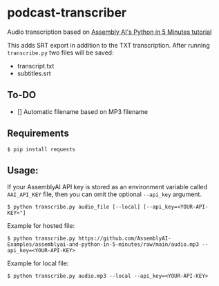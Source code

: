 # podcast-transcriber
Audio transcription based on [Assembly AI's Python in 5 Minutes tutorial](https://github.com/AssemblyAI-Examples/assemblyai-and-python-in-5-minutes)

This adds SRT export in addition to the TXT transcription.  After running `transcribe.py` two files will be saved:
* transcript.txt
* subtitles.srt

## To-DO
- [] Automatic filename based on MP3 filename

## Requirements

```console
$ pip install requests
```

## Usage:

If your AssemblyAI API key is stored as an environment variable called `AAI_API_KEY` file, then you can omit the optional `--api_key` argument.

```console
$ python transcribe.py audio_file [--local] [--api_key=<YOUR-API-KEY>"]
```

Example for hosted file:

```console
$ python transcribe.py https://github.com/AssemblyAI-Examples/assemblyai-and-python-in-5-minutes/raw/main/audio.mp3 --api_key=<YOUR-API-KEY>
```

Example for local file:

```console
$ python transcribe.py audio.mp3 --local --api_key=<YOUR-API-KEY>